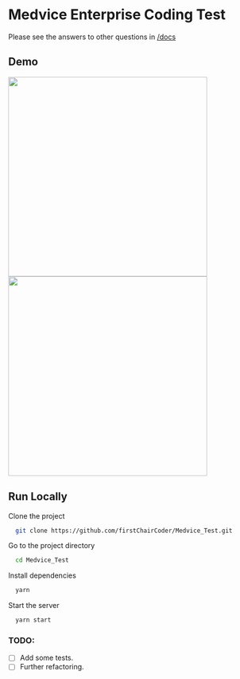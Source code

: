 # Medvice Enterprise Coding Test

Please see the answers to other questions in [/docs](/docs)

## Demo
<img src="https://user-images.githubusercontent.com/66207244/213106175-2746a30c-5b36-4237-9a1c-948614b940fc.jpg" height="400" />
<img src="https://user-images.githubusercontent.com/66207244/213106217-dc1473a1-fc87-4695-92a9-92da3d4b8761.jpg" height="400" />

## Run Locally

Clone the project

```bash
  git clone https://github.com/firstChairCoder/Medvice_Test.git
```

Go to the project directory

```bash
  cd Medvice_Test
```

Install dependencies

```bash
  yarn
```

Start the server

```bash
  yarn start
```


### TODO:
- [ ] Add some tests.
- [ ] Further refactoring.
